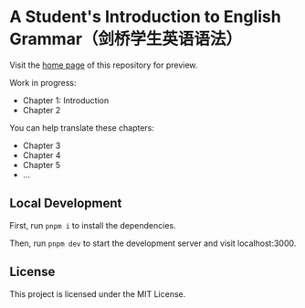 # A Student's Introduction to English Grammar（剑桥学生英语语法）

Visit the [home page](https://donaldnevermore.github.io/sieg-cn/) of this repository for preview.

Work in progress:

- Chapter 1: Introduction
- Chapter 2

You can help translate these chapters:

- Chapter 3
- Chapter 4
- Chapter 5
- ...

## Local Development

First, run `pnpm i` to install the dependencies.

Then, run `pnpm dev` to start the development server and visit localhost:3000.

## License

This project is licensed under the MIT License.
